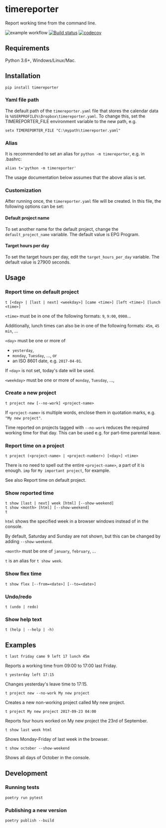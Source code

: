 # timereporter

Report working time from the command line.


![example workflow](https://github.com/Godsmith/timereporter/actions/workflows/python-app.yml/badge.svg)
[![Build status](https://ci.appveyor.com/api/projects/status/2qfkospugig8y9m6?svg=true)](https://ci.appveyor.com/project/Godsmith/timereporter)
[![codecov](https://codecov.io/gh/Godsmith/timereporter/branch/master/graph/badge.svg)](https://codecov.io/gh/Godsmith/timereporter)

## Requirements

Python 3.6+, Windows/Linux/Mac.

## Installation

`pip install timereporter`

### Yaml file path

The default path of the `timereporter.yaml` file that stores the calendar data
is `%USERPROFILE%\Dropbox\timereporter.yaml`. To change this, set the
TIMEREPORTER_FILE environment variable to the new path, e.g.

```
setx TIMEREPORTER_FILE "C:\mypath\timereporter.yaml"
```

### Alias

It is recommended to set an alias for `python -m timereporter`, e.g. in .bashrc:

```
alias t='python -m timereporter'
```

The usage documentation below assumes that the above alias is set.


### Customization

After running once, the `timereporter.yaml` file will be created. In this file, the following options can be set:

#### Default project name

To set another name for the default project, change the `default_project_name` variable. The default value is EPG Program.

#### Target hours per day

To set the target hours per day, edit the `target_hours_per_day` variable. The
default value is 27900 seconds.


## Usage

### Report time on default project
  
    t [<day> | [last | next] <weekday>] [came <time>] [left <time>] [lunch
    <time>]

`<time>` must be in one of the following formats: `9`, `9:00`, `0900`...

Additionally, lunch times can also be in one of the following formats: `45m`, `45 min`, ... 

`<day>` must be one or more of
- `yesterday`,
- `monday`, `Tuesday`, ..., or
- an ISO 8601 date, e.g. `2017-04-01`.

If `<day>` is not set, today's date will be used.

`<weekday>` must be one or more of `monday`, `Tuesday`, ...,

### Create a new project

    t project new [--no-work] <project-name>

If `<project-name>` is multiple words, enclose them in quotation marks, e.g.
`"My new project"`.

Time reported on projects tagged with `--no-work` reduces the required
working time for that day. This can be used e.g. for part-time parental leave.

###   Report time on a project
    t project (<project-name> | <project-number>) [<day>] <time>

There is no need to spell out the entire `<project-name>`, a part of it is
enough. `imp` for `My important project`, for example.
    
See also Report time on default project.

###   Show reported time
    t show [last | next] week [html] [--show-weekend]
    t show <month> [html] [--show-weekend]
    t

`html` shows the specified week in a browser windows instead of in the console.

By default, Saturday and Sunday are not shown, but this can be changed by adding `--show-weekend`.

`<month>` must be one of `january`, `february`, ...

`t` is an alias for `t show week`.

###   Show flex time
    t show flex [--from=<date>] [--to=<date>]

###   Undo/redo
    t (undo | redo)

###   Show help text
    t (help | --help | -h)

##   Examples
    t last friday came 9 left 17 lunch 45m

Reports a working time from 09:00 to 17:00 last Friday.

    t yesterday left 17:15

Changes yesterday's leave time to 17:15.

    t project new --no-work My new project

Creates a new non-working project called My new project.

    t project My new project 2017-09-23 04:00

Reports four hours worked on My new project the 23rd of September.

    t show last week html

Shows Monday-Friday of last week in the browser.

    t show october --show-weekend

Shows all days of October in the console.


## Development

### Running tests

`poetry run pytest`

### Publishing a new version

`poetry publish --build`
